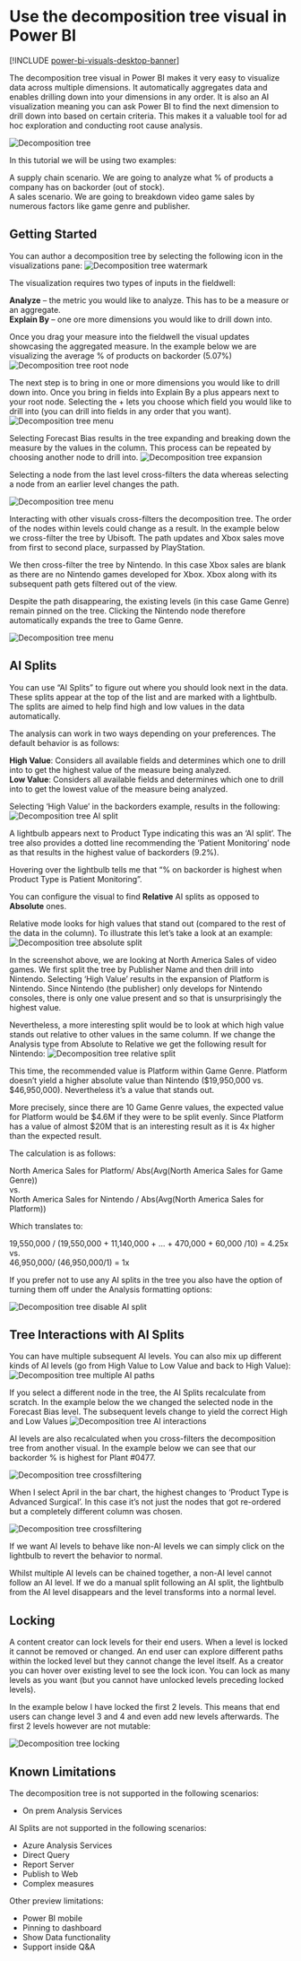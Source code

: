 # Use the decomposition tree visual in Power BI
[!INCLUDE [power-bi-visuals-desktop-banner](../includes/power-bi-visuals-desktop-banner.md)]

The decomposition tree visual in Power BI makes it very easy to visualize data across multiple dimensions. It automatically aggregates data and enables drilling down into your dimensions in any order. It is also an AI visualization meaning you can ask Power BI to find the next dimension to drill down into based on certain criteria. This makes it a valuable tool for ad hoc exploration and conducting root cause analysis.

![Decomposition tree](media/power-bi-visualization-decomposition-tree/tree-full.png)

In this tutorial we will be using two examples:

A supply chain scenario. We are going to analyze what % of products a company has on backorder (out of stock).  
A sales scenario. We are going to breakdown video game sales by numerous factors like game genre and publisher.


## Getting Started
You can author a decomposition tree by selecting the following icon in the visualizations pane:
![Decomposition tree watermark](media/power-bi-visualization-decomposition-tree/tree-watermark.png)

The visualization requires two types of inputs in the fieldwell:

**Analyze** – the metric you would like to analyze. This has to be a measure or an aggregate.  
**Explain By** – one ore more dimensions you would like to drill down into.

Once you drag your measure into the fieldwell the visual updates showcasing the aggregated measure. In the example below we are visualizing the average % of products on backorder (5.07%)
![Decomposition tree root node](media/power-bi-visualization-decomposition-tree/tree-root.png)

The next step is to bring in one or more dimensions you would like to drill down into. Once you bring in fields into Explain By a plus appears next to your root node. Selecting the + lets you choose which field you would like to drill into (you can drill into fields in any order that you want).
![Decomposition tree menu](media/power-bi-visualization-decomposition-tree/tree-menu.png)

Selecting Forecast Bias results in the tree expanding and breaking down the measure by the values in the column. This process can be repeated by choosing another node to drill into.
![Decomposition tree expansion](media/power-bi-visualization-decomposition-tree/tree-expansion.png)

Selecting a node from the last level cross-filters the data whereas selecting a node from an earlier level changes the path.

![Decomposition tree menu](media/power-bi-visualization-decomposition-tree/tree-interaction.gif)

Interacting with other visuals cross-filters the decomposition tree. The order of the nodes within levels could change as a result.
In the example below we cross-filter the tree by Ubisoft. The path updates and Xbox sales move from first to second place, surpassed by PlayStation. 

We then cross-filter the tree by Nintendo. In this case Xbox sales are blank as there are no Nintendo games developed for Xbox. Xbox along with its subsequent path gets filtered out of the view.

Despite the path disappearing, the existing levels (in this case Game Genre) remain pinned on the tree. Clicking the Nintendo node therefore automatically expands the tree to Game Genre.

![Decomposition tree menu](media/power-bi-visualization-decomposition-tree/tree-interaction-2.gif)


## AI Splits

You can use “AI Splits” to figure out where you should look next in the data. These splits appear at the top of the list and are marked with a lightbulb. The splits are aimed to help find high and low values in the data automatically.

The analysis can work in two ways depending on your preferences. The default behavior is as follows:

**High Value**: Considers all available fields and determines which one to drill into to get the highest value of the measure being analyzed.  
**Low Value**: Considers all available fields and determines which one to drill into to get the lowest value of the measure being analyzed.  

Selecting ‘High Value’ in the backorders example, results in the following:
![Decomposition tree AI split](media/power-bi-visualization-decomposition-tree/tree-ai-split.png)

A lightbulb appears next to Product Type indicating this was an ‘AI split’. The tree also provides a dotted line recommending the ‘Patient Monitoring’ node as that results in the highest value of backorders (9.2%). 

Hovering over the lightbulb tells me that “% on backorder is highest when Product Type is Patient Monitoring”.

You can configure the visual to find **Relative** AI splits as opposed to **Absolute** ones. 

Relative mode looks for high values that stand out (compared to the rest of the data in the column). To illustrate this let’s take a look at an example:
![Decomposition tree absolute split](media/power-bi-visualization-decomposition-tree/tree-ai-absolute.png)

In the screenshot above, we are looking at North America Sales of video games. We first split the tree by Publisher Name and then drill into Nintendo. Selecting ‘High Value’ results in the expansion of Platform is Nintendo. Since Nintendo (the publisher) only develops for Nintendo consoles, there is only one value present and so that is unsurprisingly the highest value.

Nevertheless, a more interesting split would be to look at which high value stands out relative to other values in the same column. If we change the Analysis type from Absolute to Relative we get the following result for Nintendo:
![Decomposition tree relative split](media/power-bi-visualization-decomposition-tree/tree-ai-relative.png)

This time, the recommended value is Platform within Game Genre.  Platform doesn’t yield a higher absolute value than Nintendo ($19,950,000 vs. $46,950,000). Nevertheless it’s a value that stands out.

More precisely, since there are 10 Game Genre values, the expected value for Platform would be $4.6M if they were to be split evenly. Since Platform has a value of almost $20M that is an interesting result as it is 4x higher than the expected result.

The calculation is as follows:

North America Sales for Platform/ Abs(Avg(North America Sales for Game Genre))  
vs.  
North America Sales for Nintendo / Abs(Avg(North America Sales for Platform))  

Which translates to:

19,550,000 / (19,550,000 + 11,140,000 + ... + 470,000 + 60,000 /10) = 4.25x  
vs.  
46,950,000/ (46,950,000/1) = 1x  

If you prefer not to use any AI splits in the tree you also have the option of turning them off under the Analysis formatting options:  

![Decomposition tree disable AI split](media/power-bi-visualization-decomposition-tree/tree-ai-disable.png)

## Tree Interactions with AI Splits

You can have multiple subsequent AI levels. You can also mix up different kinds of AI levels (go from High Value to Low Value and back to High Value):
![Decomposition tree multiple AI paths](media/power-bi-visualization-decomposition-tree/tree-multi-ai-path.png)

If you select a different node in the tree, the AI Splits recalculate from scratch. In the example below the we changed the selected node in the Forecast Bias level. The subsequent levels change to yield the correct High and Low Values
![Decomposition tree AI interactions](media/power-bi-visualization-decomposition-tree/tree-ai-interactions.png)

AI levels are also recalculated when you cross-filters the decomposition tree from another visual. In the example below we can see that our backorder % is highest for Plant #0477.

![Decomposition tree crossfiltering](media/power-bi-visualization-decomposition-tree/tree-ai-crossfilter1.png)

When I select April in the bar chart, the highest changes to ‘Product Type is Advanced Surgical’. In this case it’s not just the nodes that got re-ordered but a completely different column was chosen. 

![Decomposition tree crossfiltering](media/power-bi-visualization-decomposition-tree/tree-ai-crossfilter2.png)

If we want AI levels to behave like non-AI levels we can simply click on the lightbulb to revert the behavior to normal. 

Whilst multiple AI levels can be chained together, a non-AI level cannot follow an AI level. If we do a manual split following an AI split, the lightbulb from the AI level disappears and the level transforms into a normal level. 

## Locking

A content creator can lock levels for their end users. When a level is locked it cannot be removed or changed. An end user can explore different paths within the locked level but they cannot change the level itself. As a creator you can hover over existing level to see the lock icon. You can lock as many levels as you want (but you cannot have unlocked levels preceding locked levels).

In the example below I have locked the first 2 levels. This means that end users can change level 3 and 4 and even add new levels afterwards. The first 2 levels however are not mutable:

![Decomposition tree locking](media/power-bi-visualization-decomposition-tree/tree-locking.png)

## Known Limitations

The decomposition tree is not supported in the following scenarios:  
-	On prem Analysis Services

AI Splits are not supported in the following scenarios:  
-	Azure Analysis Services
-	Direct Query
-	Report Server
-	Publish to Web
-	Complex measures 

Other preview limitations:
- Power BI mobile  
- Pinning to dashboard
- Show Data functionality
- Support inside Q&A
